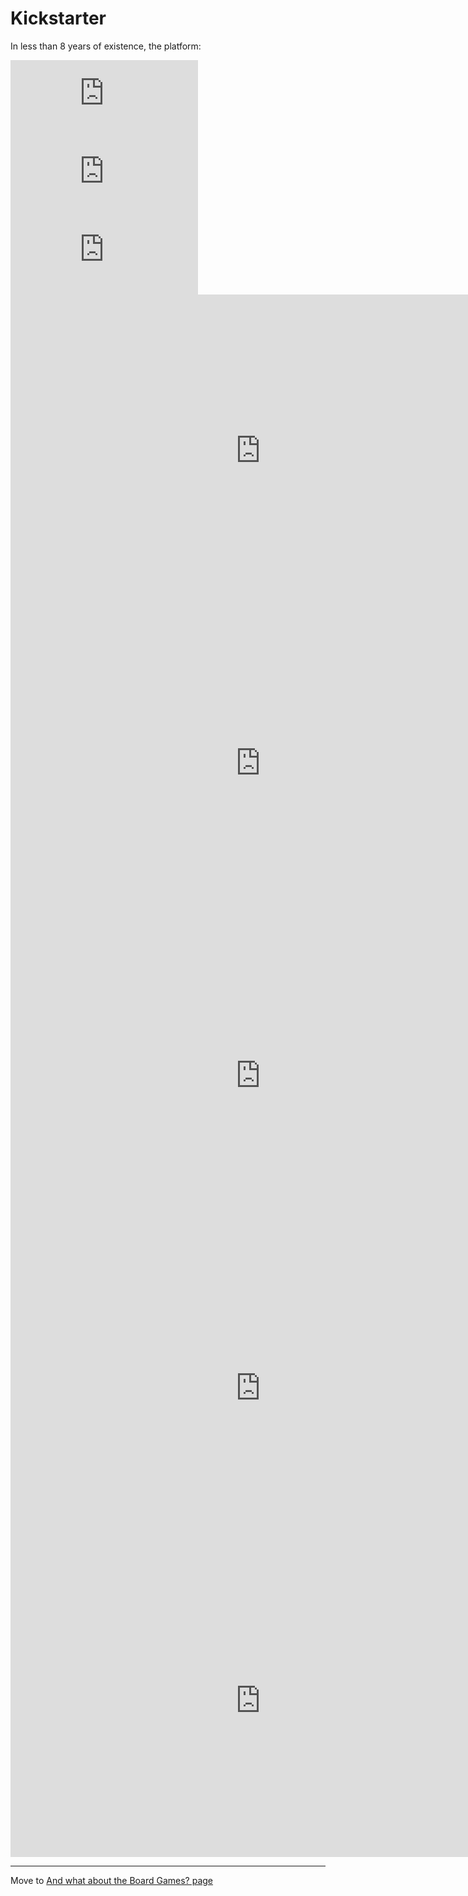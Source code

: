 # Kickstarter 

In less than 8 years of existence, the platform: 

<iframe
  src="https://dcl.dev.looker.com/embed/looks/871"
  width="300"
  height="125"
   frameborder='0'>
</iframe>

<iframe
  src="https://dcl.dev.looker.com/embed/looks/915"
  width="300"
  height="125"
   frameborder='0'>
</iframe>

<iframe
  src="https://dcl.dev.looker.com/embed/looks/916"
  width="300"
  height="125"
   frameborder='0'>
</iframe>

<iframe
  src="https://dcl.dev.looker.com/embed/looks/865"
  width="800"
  height="500"
   frameborder='0'>
</iframe>


<iframe
  src="https://dcl.dev.looker.com/embed/looks/866"
  width="800"
  height="500"
  frameborder='0'
  >
  
</iframe>

<iframe
  src="https://dcl.dev.looker.com/embed/looks/872"
  width="800"
  height="500"
   frameborder='0'
 >
</iframe>


<iframe
  src="https://dcl.dev.looker.com/embed/looks/906"
  width="800"
  height="500"
   frameborder='0'>
</iframe>

<iframe
  src="https://dcl.dev.looker.com/embed/looks/899"
  width="800"
  height="500"
   frameborder='0'
  >
</iframe>



---
Move to [And what about the Board Games? page](https://diegocamlooker.github.io/Kickstarter/ks_boardgames)
